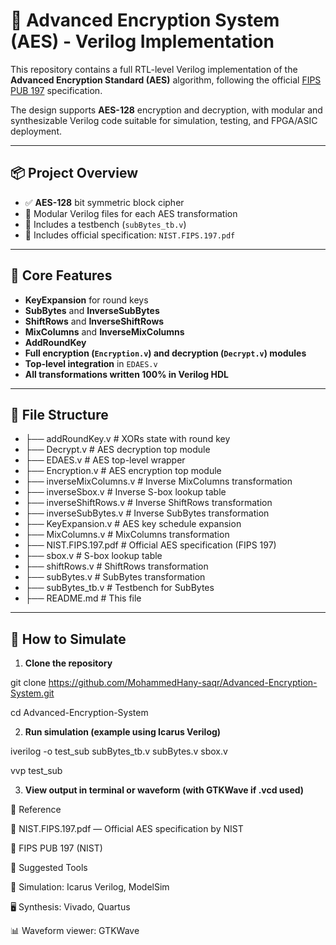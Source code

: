 # 🔐 Advanced Encryption System (AES) - Verilog Implementation

This repository contains a full RTL-level Verilog implementation of the **Advanced Encryption Standard (AES)** algorithm, following the official [FIPS PUB 197](https://csrc.nist.gov/publications/detail/fips/197/final) specification.

The design supports **AES-128** encryption and decryption, with modular and synthesizable Verilog code suitable for simulation, testing, and FPGA/ASIC deployment.

---

## 📦 Project Overview

- ✅ **AES-128** bit symmetric block cipher  
- 🧩 Modular Verilog files for each AES transformation  
- 🧪 Includes a testbench (`subBytes_tb.v`)  
- 📄 Includes official specification: `NIST.FIPS.197.pdf`

---

## 🧠 Core Features

- **KeyExpansion** for round keys  
- **SubBytes** and **InverseSubBytes**  
- **ShiftRows** and **InverseShiftRows**  
- **MixColumns** and **InverseMixColumns**  
- **AddRoundKey**  
- **Full encryption (`Encryption.v`) and decryption (`Decrypt.v`) modules**  
- **Top-level integration** in `EDAES.v`  
- **All transformations written 100% in Verilog HDL**

---

## 📁 File Structure

- ├── addRoundKey.v # XORs state with round key
- ├── Decrypt.v # AES decryption top module
- ├── EDAES.v # AES top-level wrapper
- ├── Encryption.v # AES encryption top module
- ├── inverseMixColumns.v # Inverse MixColumns transformation
- ├── inverseSbox.v # Inverse S-box lookup table
- ├── inverseShiftRows.v # Inverse ShiftRows transformation
- ├── inverseSubBytes.v # Inverse SubBytes transformation
- ├── KeyExpansion.v # AES key schedule expansion
- ├── MixColumns.v # MixColumns transformation
- ├── NIST.FIPS.197.pdf # Official AES specification (FIPS 197)
- ├── sbox.v # S-box lookup table
- ├── shiftRows.v # ShiftRows transformation
- ├── subBytes.v # SubBytes transformation
- ├── subBytes_tb.v # Testbench for SubBytes
- ├── README.md # This file

---

## 🚀 How to Simulate

1. **Clone the repository**
   
git clone https://github.com/MohammedHany-saqr/Advanced-Encryption-System.git

  cd Advanced-Encryption-System


2. **Run simulation (example using Icarus Verilog)**
   
iverilog -o test_sub subBytes_tb.v subBytes.v sbox.v

  vvp test_sub

3. **View output in terminal or waveform (with GTKWave if .vcd used)**






📖 Reference

📄 NIST.FIPS.197.pdf — Official AES specification by NIST

🔗 FIPS PUB 197 (NIST)




📘 Suggested Tools

🧪 Simulation: Icarus Verilog, ModelSim

🖥️ Synthesis: Vivado, Quartus

📊 Waveform viewer: GTKWave
